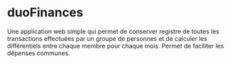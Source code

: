 # duoFinances

Une application web simple qui permet de conserver registre de toutes les transactions effectuées par un groupe de personnes et de calculer les différentiels entre chaque membre pour chaque mois. Permet de faciliter les dépenses communes.
